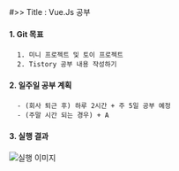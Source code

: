 #>> Title : Vue.Js 공부

#### 1. Git 목표
      1. 미니 프로젝트 및 토이 프로젝트
      2. Tistory 공부 내용 작성하기

#### 2. 일주일 공부 계획
      - (회사 퇴근 후) 하루 2시간 + 주 5일 공부 예정
      - (주말 시간 되는 경우) + A

#### 3. 실행 결과
![실행 이미지](https://cdn.discordapp.com/attachments/911905192407101463/980446569629384704/unknown.png)

